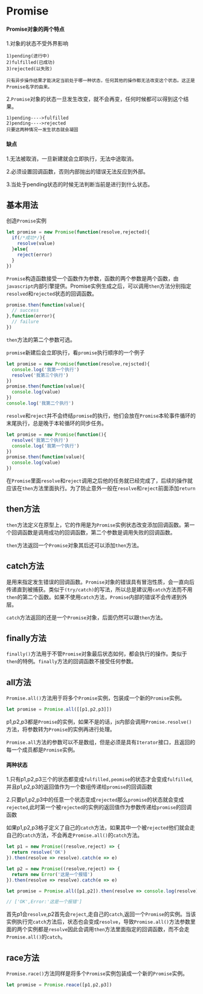 # Promise

#### Promise对象的两个特点
1.对象的状态不受外界影响

    1)pending(进行中)
    2)fulfilled(已成功)
    3)rejected(以失败)

    只有异步操作结果才能决定当前处于哪一种状态，任何其他的操作都无法改变这个状态。这正是Promise名字的由来。

2.`Promise`对象的状态一旦发生改变，就不会再变，任何时候都可以得到这个结果。

    1)pending---->fulfilled
    2)pending---->rejected
    只要这两种情况一发生状态就会凝固

#### 缺点
1.无法被取消，一旦新建就会立即执行，无法中途取消。

2.必须设置回调函数，否则内部抛出的错误无法反应到外部。

3.当处于pending状态的时候无法判断当前是进行到什么状态。

## 基本用法
创造`Promise`实例
```javascript
let promise = new Promise(function(resolve,rejected){
  if(/*成功*/){
    resolve(value)
  }else{
    reject(error)
  }
})
```
`Promise`构造函数接受一个函数作为参数，函数的两个参数是两个函数，由`javascript`内部引擎提供。Promise实例生成之后，可以调用`then`方法分别指定`resolved`和`rejected`状态的回调函数。
``` javascript
promise.then(function(value){
  // success
},function(error){
  // failure
})
```
`then`方法的第二个参数可选。

`promise`新建后会立即执行，看`promise`执行顺序的一个例子
```javascript
let promise = new Promise(function(resolve,rejscted){
  console.log('我第一个执行')
  resolve('我第三个执行')
})
promise.then(function(value){
  console.log(value)
})
console.log('我第二个执行')
```
`resolve`和`reject`并不会终结`promise`的执行，他们会放在`Promise`本轮事件循环的末尾执行，总是晚于本轮循环的同步任务。
```javascript
let promise = new Promise(function(){
  resolve('我第二个执行')
  console.log('我第一个执行')
})
promise.then(function(value){
  console.log(value)
})
```
在`Promise`里面`resolve`和`reject`调用之后他的任务就已经完成了，后续的操作就应该在`then`方法里面执行。为了防止意外一般在`resolve`和`reject`前面添加`return`

## then方法

`then`方法定义在原型上，它的作用是为`Promise`实例状态改变添加回调函数。第一个回调函数是调用成功的回调函数，第二个参数是调用失败的回调函数。

`then`方法返回一个`Promise`对象其后还可以添加`then`方法。

## catch方法

是用来指定发生错误的回调函数。`Promise`对象的错误具有冒泡性质，会一直向后传递直到被捕获。类似于`(try/catch)`的写法，所以总是建议用`catch`方法而不用`then`的第二个函数。如果不使用`catch`方法，`Promise`内部的错误不会传递到外层。

`catch`方法返回的还是一个`Promise`对象，后面仍然可以跟`then`方法。

## finally方法

`finally()`方法用于不管`Promise`对象最后状态如何，都会执行的操作。类似于`then`的特例。`finally`方法的回调函数不接受任何参数。

## all方法

`Promise.all()`方法用于将多个`Promise`实例，包装成一个新的`Promise`实例。
```javascript
let promise = Promise.all([[p1,p2,p3]])
```
p1,p2,p3都是`Promise`的实例，如果不是的话，js内部会调用`Promise.resolve()`方法，将参数转为`Promise`的实例再进行处理。

`Promise.all`方法的参数可以不是数组，但是必须是具有`Iterator`接口，且返回的每一个成员都是`Promise`实例。

#### 两种状态
1.只有p1,p2,p3三个的状态都变成`fulfilled,peomise`的状态才会变成`fulfilled`,并且p1,p2,p3的返回值作为一个数组传递给`promise`的回调函数

2.只要p1,p2,p3中的任意一个状态变成`rejected`那么`promise`的状态就会变成`rejected`,此时第一个被`rejected`的实例的返回值作为参数传递给`promise`的回调函数

如果p1,p2,p3格子定义了自己的`catch`方法，如果其中一个被`rejected`他们就会走自己的`catch`方法，不会再走`Promise.all()`的`catch`方法。
```javascript
let p1 = new Promise((resolve,reject) => {
  return resolve('OK')
}).then(resolve => resolve).catch(e => e)

let p2 = new Promise((resolve,reject) => {
  return new Error('这是一个报错')
}).then(resolve => resolve).catch(e => e)

let promise = Promise.all([p1,p2]).then(resolve => console.log(resolve)).catch(e => console.log(e))

// ['OK',Error:'这是一个报错']
```
首先p1会`resolve`,p2首先会`reject`,走自己的`catch`,返回一个`Promise`的实例。当该实例执行完`catch`方法后，状态也会变成`resolve`，导致`Promise.all()`方法参数里面的两个实例都是`resolve`因此会调用`then`方法里面指定的回调函数，而不会走`Promise.all()`的`catch`。

## race方法
`Promise.race()`方法同样是将多个`Promise`实例包装成一个新的`Promise`实例。
```javascript
let promise = Promise.reace([p1,p2,p3])
```